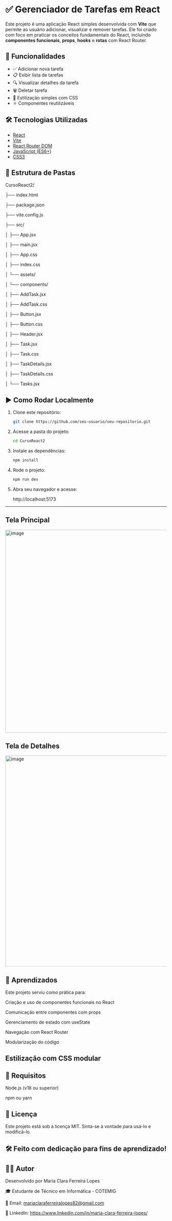 # ✅ Gerenciador de Tarefas em React

Este projeto é uma aplicação React simples desenvolvida com **Vite** que permite ao usuário adicionar, visualizar e remover tarefas. Ele foi criado com foco em praticar os conceitos fundamentais do React, incluindo **componentes funcionais**, **props**, **hooks** e **rotas** com React Router.

## 🚀 Funcionalidades

- ✅ Adicionar nova tarefa
- 📋 Exibir lista de tarefas
- 🔍 Visualizar detalhes da tarefa
- 🗑️ Deletar tarefa
- 🌙 Estilização simples com CSS
- ⚛️ Componentes reutilizáveis

## 🛠️ Tecnologias Utilizadas

- [React](https://reactjs.org/)
- [Vite](https://vitejs.dev/)
- [React Router DOM](https://reactrouter.com/)
- [JavaScript (ES6+)](https://developer.mozilla.org/en-US/docs/Web/JavaScript)
- [CSS3](https://developer.mozilla.org/en-US/docs/Web/CSS)

## 📁 Estrutura de Pastas

CursoReact2/

├── index.html

├── package.json

├── vite.config.js

├── src/

│ ├── App.jsx

│ ├── main.jsx

│ ├── App.css

│ ├── index.css

│ └── assets/

│ └── components/

│ ├── AddTask.jsx

│ ├── AddTask.css

│ ├── Button.jsx

│ ├── Button.css

│ ├── Header.jsx

│ ├── Task.jsx

│ ├── Task.css

│ ├── TaskDetails.jsx

│ ├── TaskDetails.css

│ └── Tasks.jsx


## ▶️ Como Rodar Localmente

1. Clone este repositório:
   ```bash
   git clone https://github.com/seu-usuario/seu-repositorio.git

2. Acesse a pasta do projeto:
   ```bash
   cd CursoReact2
3. Instale as dependências:
   ```bash
   npm install
4. Rode o projeto:
   ```bash
   npm run dev
5. Abra seu navegador e acesse:
  
   http://localhost:5173
---

## Tela Principal
<img width="645" height="633" alt="image" src="https://github.com/user-attachments/assets/2f161708-7304-4707-b4a0-3c65a8f25fef" />

## Tela de Detalhes
<img width="607" height="658" alt="image" src="https://github.com/user-attachments/assets/7990ad0c-0ca7-4c80-8534-4491b62a66ba" />



## 🧠 Aprendizados

Este projeto serviu como prática para:

Criação e uso de componentes funcionais no React

Comunicação entre componentes com props

Gerenciamento de estado com useState

Navegação com React Router

Modularização do código

Estilização com CSS modular
---

## 📌 Requisitos
Node.js (v18 ou superior)

npm ou yarn


## 📄 Licença
Este projeto está sob a licença MIT. Sinta-se à vontade para usá-lo e modificá-lo.

## 🛠️ Feito com dedicação para fins de aprendizado!

## 👩‍💻 Autor

Desenvolvido por Maria Clara Ferreira Lopes

🎓 Estudante de Técnico em Informática - COTEMIG

📧 Email: mariaclaraferreiralopes82@gmail.com

🔗 LinkedIn: https://www.linkedin.com/in/maria-clara-ferreira-lopes/
